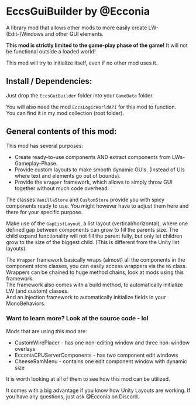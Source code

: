 # EccsGuiBuilder by @Ecconia

A library mod that allows other mods to more easily create LW-(Edit-)Windows and other GUI elements.

**This mod is strictly limited to the game-play phase of the game!** It will not be functional outside a loaded world!

This mod will try to initialize itself, even if no other mod uses it.

## Install / Dependencies:

Just drop the `EccsGuiBuilder` folder into your `GameData` folder.

You will also need the mod `EccsLogicWorldAPI` for this mod to function.\
You can find it in my mod collection (root folder).

## General contents of this mod:

This mod has several purposes:

- Create ready-to-use components AND extract components from LWs-Gameplay-Phase. 
- Provide custom layouts to make smooth dynamic GUIs. (Instead of UIs where text and elements go out of bounds).
- Provide the `Wrapper` framework, which allows to simply throw GUI together without much code overhead.

The classes `VanillaStore` and `CustomStore` provide you with spicy components ready to use. You might however have to adjust them here and there for your specific purpose.

Make use of the `GapListLayout`, a list layout (vertical/horizontal), where one defined gap between components can grow to fill the parents size. The child expand functionality will not fill the parent fully, but only let children grow to the size of the biggest child. (This is different from the Unity list layouts).

The `Wrapper` framework basically wraps (almost) all the components in the component store classes, you can easily access wrappers via the `WS` class.\
Wrappers can be chained to huge method chains, look at mods using this framework.\
The framework also comes with a build method, to automatically initialize LW (and custom) classes.\
And an injection framework to automatically initialize fields in your MonoBehaviors.

### Want to learn more? Look at the source code - lol

Mods that are using this mod are:
- CustomWirePlacer - has one non-editing window and three non-window overlays
- EcconiaCPUServerComponents - has two component edit windows
- CheeseRamMenu - contains one edit component window with dynamic size

It is worth looking at all of them to see how this mod can be utilized.

It comes with a big advantage if you know how Unity Layouts are working. If you have any questions, just ask @Ecconia on Discord.
